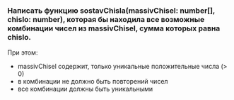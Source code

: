 ### Написать функцию sostavChisla(massivChisel: number[], chislo: number), которая бы находила все возможные комбинации чисел из massivChisel, сумма которых равна chislo.

При этом:

- massivChisel содержит, только уникальные положительные числа (> 0)
- в комбинации не должно быть повторений чисел
- все комбинации должны быть уникальными
